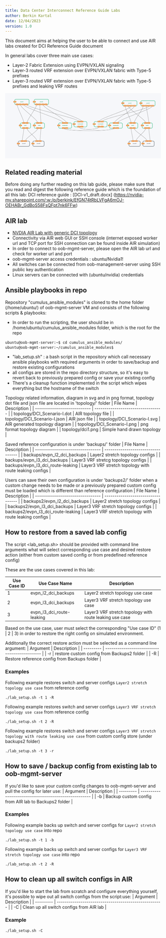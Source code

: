 ```yaml
---
title: Data Center Interconnect Reference Guide Labs
author: Berkin Kartal
date: 12/04/2023
version: 1.0
---
```


This document aims at helping the user to be able to connect and use AIR labs created for DCI Reference Guide document

In general labs cover three main use cases:

- Layer-2 Fabric Extension using EVPN/VXLAN signaling
- Layer-3 routed VRF extension over EVPN/VXLAN fabric with Type-5 prefixes
- Layer-3 routed VRF extension over EVPN/VXLAN fabric with Type-5 prefixes and leaking VRF routes

<img src="/topology/DCI_Scenario-I.png" width="800px">

## Related reading material


Before doing any further reading on this lab guide, please make sure that you read and digest the following reference guide which is the foundation of all this lab:
DCI reference guide :   [DCI-v1_draft.docx] (https://nvidia-my.sharepoint.com/:w:/p/berkink/EfGN74tRbLVFgA6mOJ-OEHABr_GdBoS58FsQFpt7nk6FFw) 


## AIR lab

- [NVDIA AIR Lab with generic DCI topology](https://air.nvidia.com/78798265-2a47-432a-8b69-a7f00ec7a823/Simulation)
- Connectivity via AIR web GUI or SSH console (internet exposed worker url and TCP port for SSH connection can be found inside AIR simulation)
- In order to connect to oob-mgmt-server, please open the AIR lab url and check for worker url and port
- oob-mgmt-server access credentials : ubuntu/Nvidia1!
- All switches can be connected from oob-management-server using SSH public key authentication
- Linux servers can be connected with (ubuntu/nvidia) credentials


## Ansible playbooks in repo

Repository "cumulus_ansible_modules" is cloned to the home folder (/home/ubuntu/) of oob-mgmt-server VM and consists of the following scripts & playbooks:

- In order to run the scripting, the user should be in /home/ubuntu/cumulus_ansible_modules folder, which is the root for the repo
```
ubuntu@oob-mgmt-server:~$ cd cumulus_ansible_modules/
ubuntu@oob-mgmt-server:~/cumulus_ansible_modules$
```
- "lab_setup.sh" : a bash script in the repository which call necessary ansible playbooks with required arguments in order to save/backup and restore existing configurations
- all configs are stored in the repo directory structure, so it's easy to revert back to previously prepared config or save your existing config
- There's a cleanup function implemented in the script which wipes everything but the hostname of the switch

Topology related information, diagram in svg and in png format, topology dot file and json file are located in 'topology/' folder
| File Name                    | Description                        |
| ---------------------------- | ---------------------------------- |
| topology/DCI_Scenario-I.dot  | AIR topology file                  |
| topology/DCI_Scenario-I.json | AIR json file                      |
| topology/DCI_Scenario-I.svg  | AIR generated topology diagram     |
| topology/DCI_Scenario-I.png  | png format topology diagram        |
| topology/dci1.png            | Simple hand drawn topology         |



Saved reference configuration is under 'backups/' folder
| File Name                         | Description                        |
| --------------------------------- | ---------------------------------- |
| backups/evpn_l2_dci_backups       | Layer2 stretch topology configs    |
| backups/evpn_l3_dci_backups       | Layer3 VRF stretcg topology configs    |
| backups/evpn_l3_dci_route-leaking | Layer3 VRF stretch topology with route leaking configs    |


Users can save their own  configuration is under 'backups2/' folder when a custom change needs to be made or a previously prepared custom config must be loaded which is different than reference configuration
| File Name                         | Description                        |
| --------------------------------- | ---------------------------------- |
| backups2/evpn_l2_dci_backups       | Layer2 stretch topology configs    |
| backups2/evpn_l3_dci_backups       | Layer3 VRF stretch topology configs    |
| backups2/evpn_l3_dci_route-leaking | Layer3 VRF stretch topology with route leaking configs    |

## How to restore from a saved lab config 

The script <lab_setup.sh> should be provided with command line arguments what will select corresponding use case and desired restore action (either from custom saved config or from predefined reference config)

These are the use cases covered in this lab:

| Use Case ID | Use Case Name              | Description                                                |
| ------------| -------------------------- | ---------------------------------------------------------- |
| 1           | evpn_l2_dci_backups        | Layer2 stretch topology use case                           |
| 2           | evpn_l3_dci_backups        | Layer3 VRF stretch topology use case                       |
| 3           | evpn_l3_dci_route-leaking  | Layer3 VRF stretch topology with route leaking use case   |

Based on the use case, user must select the corresponding "Use case ID" (1 | 2 | 3) in order to restore the right config on simulated environment.

Additonally the correct restore action must be selected as a command line argument:
| Argument  | Description                                   |
| --------- | --------------------------------------------- |
| -r        | restore custom config from Backups2 folder    |
| -R        | Restore reference config from Backups folder  |

### Examples

Following example restores switch and server configs `Layer2 stretch topology use case` from reference config

```
./lab_setup.sh -t 1 -R
```

Following example restores switch and server configs `Layer3 VRF stretch topology use case` from reference config

```
./lab_setup.sh -t 2 -R
```

Following example restores switch and server configs `Layer3 VRF stretch topology with route leaking use case` from custom config store (under backups2 folder)

```
./lab_setup.sh -t 3 -r
```

## How to save / backup config from existing lab to oob-mgmt-server


If you'd like to save your custom config changes to oob-mgmt-server and pull the config for later use:
| Argument  | Description                                           |
| --------- | ----------------------------------------------------- |
| -b        | Backup custom config from AIR lab to Backups2 folder  |


### Examples

Following example backs up switch and server configs for `Layer2 stretch topology use case` into repo

```
./lab_setup.sh -t 1 -b
```

Following example backs up switch and server configs for `Layer3 VRF stretch topology use case` into repo

```
./lab_setup.sh -t 2 -R
```


## How to clean up all switch configs in AIR


If you'd like to start the lab from scratch and configure everything yourself, it's possible to wipe out all switch configs from the script:use:
| Argument  | Description                                           |
| --------- | ----------------------------------------------------- |
| -C        | Clean up all switch configs from AIR lab              |


### Example

```
./lab_setup.sh -C
```

